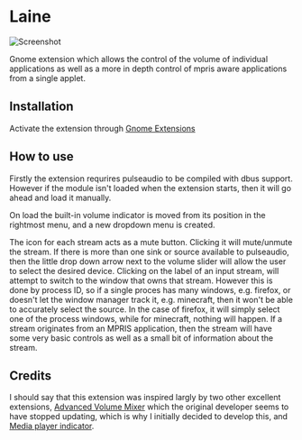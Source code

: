Laine
=====
![Screenshot](https://raw.githubusercontent.com/johnhoran/Laine/master/res/extension.png)

Gnome extension which allows the control of the volume of individual applications as well as a more in depth control of mpris aware applications from a single applet.

Installation
----------
Activate the extension through [Gnome Extensions](https://extensions.gnome.org/extension/937/laine/)

How to use
----------
Firstly the extension requrires pulseaudio to be compiled with dbus support.  However if the module isn't loaded when the extension starts, then it will go ahead and load it manually.

On load the built-in volume indicator is moved from its position in the rightmost menu, and a new dropdown menu is created.

The icon for each stream acts as a mute button.  Clicking it will mute/unmute the stream.
If there is more than one sink or source available to pulseaudio, then the little drop down arrow next to the volume slider will allow the user to select the desired device.
Clicking on the label of an input stream, will attempt to switch to the window that owns that stream.  However this is done by process ID, so if a single proces has many windows, e.g. firefox, or doesn't let the window manager track it, e.g. minecraft, then it won't be able to accurately select the source.  In the case of firefox, it will simply select one of the process windows, while for minecraft, nothing will happen.
If a stream originates from an MPRIS application, then the stream will have some very basic controls as well as a small bit of information about the stream.

Credits
----------
I should say that this extension was inspired largly by two other excellent extensions,
[Advanced Volume Mixer](https://extensions.gnome.org/extension/212/advanced-volume-mixer/)
which the original developer seems to have stopped updating, which is why I initially decided to develop this, and
[Media player indicator](https://extensions.gnome.org/extension/55/media-player-indicator/).

